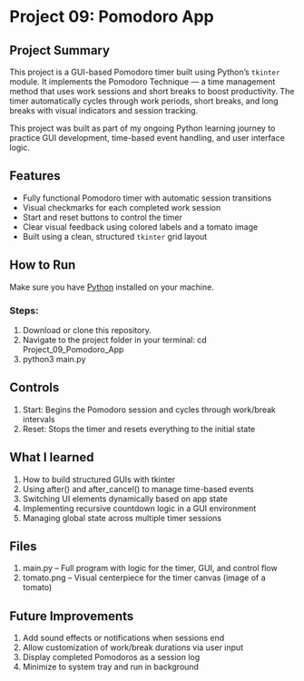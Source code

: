 # Project 09: Pomodoro App

## Project Summary

This project is a GUI-based Pomodoro timer built using Python’s `tkinter` module. It implements the Pomodoro Technique — a time management method that uses work sessions and short breaks to boost productivity. The timer automatically cycles through work periods, short breaks, and long breaks with visual indicators and session tracking.

This project was built as part of my ongoing Python learning journey to practice GUI development, time-based event handling, and user interface logic.

## Features

- Fully functional Pomodoro timer with automatic session transitions
- Visual checkmarks for each completed work session
- Start and reset buttons to control the timer
- Clear visual feedback using colored labels and a tomato image
- Built using a clean, structured `tkinter` grid layout

## How to Run

Make sure you have [Python](https://www.python.org/downloads/) installed on your machine.

### Steps:

1. Download or clone this repository.
2. Navigate to the project folder in your terminal:
   cd Project_09_Pomodoro_App
3. python3 main.py

## Controls
1. Start: Begins the Pomodoro session and cycles through work/break intervals
2. Reset: Stops the timer and resets everything to the initial state

## What I learned
1. How to build structured GUIs with tkinter
2. Using after() and after_cancel() to manage time-based events
3. Switching UI elements dynamically based on app state
4. Implementing recursive countdown logic in a GUI environment
5. Managing global state across multiple timer sessions

## Files
1. main.py – Full program with logic for the timer, GUI, and control flow
2. tomato.png – Visual centerpiece for the timer canvas (image of a tomato)

## Future Improvements
1. Add sound effects or notifications when sessions end
2. Allow customization of work/break durations via user input
3. Display completed Pomodoros as a session log
4. Minimize to system tray and run in background